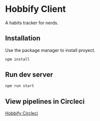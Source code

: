 # Hobbify Client

A habits tracker for nerds.

## Installation

Use the package manager to install proyect.

```javascript
npm install
```

## Run dev server

```javascript
npm run start
```

## View pipelines in Circleci

[Hobbify Circleci](https://app.circleci.com/projects/project-dashboard/github/Hobbify-Team)
